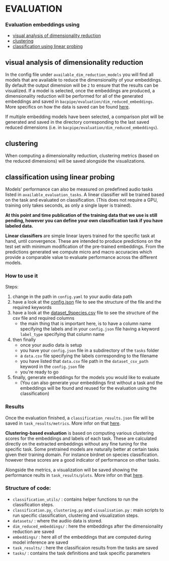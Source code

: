 # EVALUATION

### Evaluation embeddings using
 - [visual analysis of dimensionality reduction](#visual-analysis-of-dimensionality-reduction)
 - [clustering](#clustering)
 - [classification using linear probing](#classification-using-linear-probing)


## visual analysis of dimensionality reduction

In the config file under `available_dim_reduction_models` you will find all models that are available to reduce the dimensionality of your embeddings. By default the output dimension will be `2` to ensure that the results can be visualized. If a model is selected, once the embeddings are produced, a dimensionality reduction will be performed for all of the generated embeddings and saved in `bacpipe/evaluation/dim_reduced_embeddings`. More specifics on how the data is saved can be found [here](dim_reduced_embeddings/README.md).

If multiple embedding models have been selected, a comparison plot will be generated and saved in the directory corresponding to the last saved reduced dimensions (i.e. in `bacpipe/evaluation/dim_reduced_embeddings`). 

## clustering

When computing a dimensionality reduction, clustering metrics (based on the reduced dimensions) will be saved alongside the visualizations.

## classification using linear probing


Models' performance can also be measured on predefined 
audio tasks listed in `available_evaluation_tasks`. A linear classifier will be trained based on the task and evaluated on classification. (This does not require a GPU, training only takes seconds, as only a single layer is trained). 

**At this point and time publication of the training data that we use is still pending, however you can define your own classification task if you have labeled data.**

**Linear classifiers** are simple linear layers trained for the specific task at hand, until convergence. These are intended to produce predictions on the test set with minimum modification of the pre-trained embeddings. From the predictions generated we compute micro and macro accuracies which provide a comparable value to evaluate performance across the different models. 

### How to use it

Steps:
   1) change in the path in `config.yaml` to your audio data path
   2) have a look at the [config.json](tasks/species/config.json) file to see the structure of the file and the required keywords
   3) have a look at the [dataset_9species.csv](datasets/benchmark/dataset_9species.csv) file to see the structure of the csv file and required columns
      - the main thing that is important here, is to have a column name specifying the labels and in your `config.json` file having a keyword `label_type` specifying that column name
   4) then finally
      - once your audio data is setup
      - you have your `config.json` file in a subdirectory of the `tasks` folder 
      - a `data.csv` file specifying the labels corresponding to the filename
      - you have listed that `data.csv` file path in the `dataset_csv_path` keyword in the `config.json` file
      - you're ready to go 
   5) finally, generate embeddings for the models you would like to evaluate 
      - (You can also generate your embeddings first without a task and the embeddings will be found and reused for the evaluation using the classification)


### Results 

Once the evaluation finished, a `classification_results.json` file will be saved in `task_results/metrics`. More infor on that [here](task_results/metrics/README.md).

**Clustering-based evaluation** is based on computing various clustering scores for the embeddings and labels of each task. 
These are calculated directly on the extracted embeddings without any fine tuning for the specific task. 
Some pretrained models are naturally better at certain tasks given their training domain. For instance birdnet on species classification. however these scores are a good indicator of performance on other tasks.

Alongside the metrics, a visualization will be saved showing the performance reults in `task_results/plots`. More infor on that [here](task_results/plots/README.md).

### Structure of code:
   * `classification_utils/` : contains helper functions to run the classification steps.
   * `classification.py`, `clustering.py` and `visualisation.py` : main scripts to run specific classification, clustering and visualization steps.
   * `datasets/` : where the audiio data is stored.
   * `dim_reduced_embeddings/` : here the embeddings after the dimensionality reduction are saved
   * `embeddings/` : here all of the embeddings that are computed during model inference are saved 
   * `task_results/` : here the classificaion results from the tasks are saved
   * `tasks/` : contains the task definitions and task specific parameters
    



